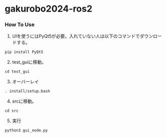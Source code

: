 # gakurobo2024-ros2
### How To Use ###
1. UIを使うにはPyQt5が必要。入れていない人は以下のコマンドでダウンロードする。
 ```
 pip install PyQt5
 ```
2. test_guiに移動。
 ```
 cd test_gui
 ```
3. オーバーレイ
 ```
 . install/setup.bash
 ```
4. srcに移動。
  ```
  cd src
  ```
5. 実行
 ```
 python3 gui_node.py
 ```
 
